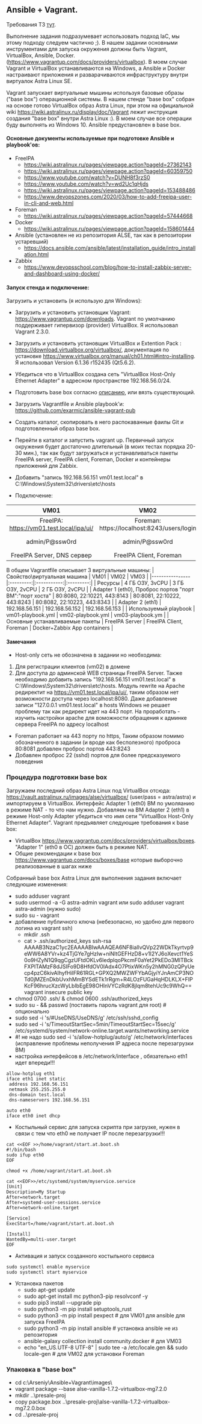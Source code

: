 ## Ansible + Vagrant. 

Требования ТЗ [тут](/task.md).

Выполнение задания подразумевает использовать подход IaC, мы этому подходу следуем частично ;). В нашем задании основными инструментами для запуска окружения должны быть Vagrant, VirtualBox, Ansible, Docker. (https://www.vagrantup.com/docs/providers/virtualbox). В моем случае Vagrant и VirtualBox устанавливаются на Windows, а Ansible и Docker настраивают приложения и разварачиваются инфраструктуру внутри виртуалок Astra Linux SE.

Vagrant запускает виртуальные мышины используя базовые образы ("base box") операционной системы. В нашем стенде "base box" собран на основе готово VirtualBox образ Astra Linux, при этом на официальной wiki https://wiki.astralinux.ru/display/doc/Vagrant лежит инструкция создания "base box" внутри Astra Linux :). В моем случае все операции буду выполнять из Windows 10. Ansible предустановлен в base box.

#### Основные документы используемые при подготовке Ansible и playbook'ов:
* FreeIPA
  * https://wiki.astralinux.ru/pages/viewpage.action?pageId=27362143
  * https://wiki.astralinux.ru/pages/viewpage.action?pageId=60359750
  * https://www.youtube.com/watch?v=DUNH8f3rzS0
  * https://www.youtube.com/watch?v=wd2Uc1qHjds
  * https://wiki.astralinux.ru/pages/viewpage.action?pageId=153488486 
  * https://www.devopszones.com/2020/03/how-to-add-freeipa-user-in-cli-and-web.html
* Foreman
  * https://wiki.astralinux.ru/pages/viewpage.action?pageId=57444668
* Docker
  * https://wiki.astralinux.ru/pages/viewpage.action?pageId=158601444
* Ansible (установлен не из репозитория ALSE, так как в репозитории устаревший)
  * https://docs.ansible.com/ansible/latest/installation_guide/intro_installation.html
* Zabbix
  * https://www.devopsschool.com/blog/how-to-install-zabbix-server-and-dashboard-using-docker/

#### Запуск стенда и подключение:
Загрузить и установить (я использую для Windows):
* Загрузить и установить установщик Vagrant: https://www.vagrantup.com/downloads. Vagrant по умолчанию поддерживает гипервизор (provider) VirtualBox. Я использовал Vagrant 2.3.0.
* Загрузить и установить установщик VirtualBox и Extention Pack : https://download.virtualbox.org/virtualbox/, документация по установке https://www.virtualbox.org/manual/ch01.html#intro-installing. Я использовал Version 6.1.36 r152435 (Qt5.6.2).
* Убедиться что в VirtualBox создана сеть "VirtualBox Host-Only Ethernet Adapter" в адресном пространстве 192.168.56.0/24.
* Подготовить base box согласно [описанию](#%D0%BF%D1%80%D0%BE%D1%86%D0%B5%D0%B4%D1%83%D1%80%D0%B0-%D0%BF%D0%BE%D0%B4%D0%B3%D0%BE%D1%82%D0%BE%D0%B2%D0%BA%D0%B8-base-box), или вязть существующий.

* Загрузить Vagrantfile и Ansible playbook'и: https://github.com/exarmic/ansible-vagrant-pub 
* Создать каталог, скопировать в него распокаванные фаилы Git и подготовленный образ base box.  
* Перейти в каталог и запустить vagrant up. Первичный запуск окружения будет достаточно длительный (в моих тестах порядка 20-30 мин.), так как будут загружаться и устанавливаться пакеты FreeIPA server, FreeIPA client, Foreman, Docker и контейнеры приложений для Zabbix. 
* Добавить "запись 192.168.56.151 vm01.test.local" в C:\Windows\System32\drivers\etc\hosts
* Подключение:

| VM01 | VM02  | VM03 |
|:---------------:|:---------:|:----------------:|
| FreeIPA: https://vm01.test.local/ipa/ui/ | Foreman: https://localhost:8243/users/login | Zabbix: http://localhost:8082 |
| admin/P@ssw0rd | admin/P@ssw0rd | Admin/zabbix (login case-sensetive!) |
| FreeIPA Server, DNS сервер | FreeIPA Client, Foreman | Docker+Zabbix |


В общем Vagrantfile описывает 3 виртуальные машины:
| Свойство\виртуальная машина  | VM01 | VM02  | VM03 |
|----------------|:---------:|:-----------:|:---------:|
| Ресурсы | 4 ГБ ОЗУ, 3vCPU | 3 ГБ ОЗУ, 2vCPU | 2 ГБ ОЗУ, 2vCPU |
| Adapter 1 (eth0), Проброс портов "порт ВМ":"порт хоста" | 80:8080, 22:10221, 443:8143 | 80:8081, 22:10222, 443:8243 | 80:8082, 22:10223, 443:8343 |
| Adapter 2 (eth1)  | 192.168.56.151 | 192.168.56.152 | 192.168.56.153 |
| Используемый playbook | vm01-playbook.yml | vm02-playbook.yml | vm03-playbook.ym  |
| Основные устанавливаемые пакеты | FreeIPA Server | FreeIPA Client, Foreman | Docker+Zabbix App containers |



#### Замечания 
* Host-only сеть не обозначена в задании но необходима:
1) Для регистрации клиентов (vm02) в домене
2) Для доступа до админской WEB страницы FreeIPA Server. Также  необходимо добавить запись "192.168.56.151 vm01.test.local" в C:\Windows\System32\drivers\etc\hosts.  Модуль rewrite на Apache редиректит на https://vm01.test.local/ipa/ui/, таким образом нет возможности доступа через localhost:8080. Даже добавление записи "127.0.0.1 vm01.test.local" в hosts Windows не решает проблему так как редирект идет на 443 порт. На проработать - изучить настройки apache для воможности обращения к админке сервера FreeIPA по адресу localhost
* Foreman работает на 443 порту по https, Таким образом помимо обозначенного в задании (и вроде как бесполезного) проброса 80:8081 добавлен проброс портов 443:8243
* Добавлен проброс 22 (sshd) портов для более предсказуемого поведения

### Процедура подготовки base box
Загружаем последний образ Astra Linux под VirtualBox отсюда: https://vault.astralinux.ru/images/alse/virtualbox/ (user/pass = astra/astra) и импортируем в VirtualBox. Интерфейс Adapter 1 (eth0) ВМ по умоляанию в режиме NAT - то что нам нужно. Добавляем на ВМ Adapter 2 (eth1) в режиме Host-only Adapter убедиться что имя сети "VirtualBox Host-Only Ethernet Adapter". 
Vagrant предъявляет следующие требования к base box:
* VirtualBox https://www.vagrantup.com/docs/providers/virtualbox/boxes. "Adapter 1"  (eth0 в ОС) должен быть в режиме NAT.
* Общие рекомендации к base box https://www.vagrantup.com/docs/boxes/base которые выборочно реализованные в шагах ниже 


Собранный base box Astra Linux для выполнения задания включает следуюшие изменения:
   * sudo adduser vagrant
   * sudo usermod -a -G astra-admin vagrant или sudo adduser vagrant astra-admin (нужно sudo) 
   * sudo su - vagrant
   * добавление публичного ключа (небезопасно, но удобно для первого логина из vagrant ssh)
      * mkdir .ssh
      * cat > .ssh/authorized_keys
ssh-rsa AAAAB3NzaC1yc2EAAAABIwAAAQEA6NF8iallvQVp22WDkTkyrtvp9eWW6A8YVr+kz4TjGYe7gHzIw+niNltGEFHzD8+v1I2YJ6oXevct1YeS0o9HZyN1Q9qgCgzUFtdOKLv6IedplqoPkcmF0aYet2PkEDo3MlTBckFXPITAMzF8dJSIFo9D8HfdOV0IAdx4O7PtixWKn5y2hMNG0zQPyUecp4pzC6kivAIhyfHilFR61RGL+GPXQ2MWZWFYbAGjyiYJnAmCP3NOTd0jMZEnDkbUvxhMmBYSdETk1rRgm+R4LOzFUGaHqHDLKLX+FIPKcF96hrucXzcWyLbIbEgE98OHlnVYCzRdK8jlqm8tehUc9c9WhQ== vagrant insecure public key
   * chmod 0700 .ssh/ & chmod 0600 .ssh/authorized_keys
   * sudo su - && passwd (поставить пароль vagrant для root) # опционально
   * sudo sed -i 's/#UseDNS/UseDNS/g' /etc/ssh/sshd_config 
   * sudo sed -i 's/TimeoutStartSec=5min/TimeoutStartSec=15sec/g' /etc/systemd/system/network-online.target.wants/networking.service
   * #! не надо sudo sed -i 's/allow-hotplug/auto/g' /etc/network/interfaces (исправление проблемы неполучения IP адреса после перезагрузки ВМ)
   * настройка интерфейсов в /etc/network/interface , обязательно eth1 идет впереди!!!
```
allow-hotplug eth1
iface eth1 inet static
 address 192.168.56.151
 netmask 255.255.255.0
 dns-domain test.local
 dns-nameservers 192.168.56.151

auto eth0
iface eth0 inet dhcp
```
   * Костыльный сервис для запуска скрипта при загрузке, нужен в связи с тем что eth0 не получает IP после перезагрузки!!!
```
cat <<EOF >>/home/vagrant/start.at.boot.sh
#!/bin/bash
sudo ifup eth0
EOF
```
```
chmod +x /home/vagrant/start.at.boot.sh  
```
```
cat <<EOF>>/etc/systemd/system/myservice.service
[Unit]
Description=My Startup
After=network.target
After=systemd-user-sessions.service
After=network-online.target

[Service]
ExecStart=/home/vagrant/start.at.boot.sh

[Install]
WantedBy=multi-user.target
EOF
```
   * Активация и запуск созданного костыльного сервиса 
```
sudo systemctl enable myservice
sudo systemctl start myservice
```
 * Установка пакетов 
   * sudo apt-get update
   * sudo apt-get install mc python3-pip resolvconf -y
   * sudo pip3 install --upgrade pip
   * sudo python3 -m pip install setuptools_rust
   * sudo python3 -m pip install pexpect # для VM01 для ansible для запуска FreeIPA 
   * sudo python3 -m pip install ansible # установка ansible не из репозитория
   * ansible-galaxy collection install community.docker # для VM03
   * echo "en_US.UTF-8 UTF-8" | sudo tee -a /etc/locale.gen && sudo locale-gen # для VM02 для установки Foreman

 
 ### Упаковка в "base box"
 * cd c:\Arseniy\Ansible+Vagrant\images\
 * vagrant package --base alse-vanilla-1.7.2-virtualbox-mg7.2.0 <br/>
 * mkdir ..\presale-proj <br/>
 * copy package.box ..\presale-proj\alse-vanilla-1.7.2-virtualbox-mg7.2.0.box <br/>
 * cd ..\presale-proj <br/>

 


